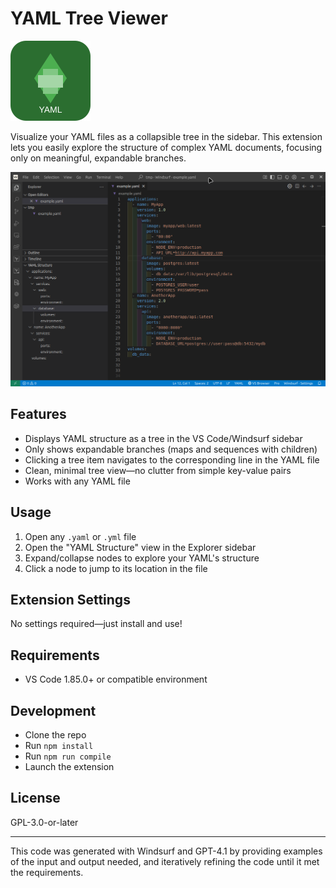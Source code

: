 # YAML Tree Viewer

![YAML Tree Viewer Icon](images/yamltree.png)

Visualize your YAML files as a collapsible tree in the sidebar. This extension lets you easily explore the structure of complex YAML documents, focusing only on meaningful, expandable branches.

![Extension Screenshot](./images/screenshot.png)

## Features

- Displays YAML structure as a tree in the VS Code/Windsurf sidebar
- Only shows expandable branches (maps and sequences with children)
- Clicking a tree item navigates to the corresponding line in the YAML file
- Clean, minimal tree view—no clutter from simple key-value pairs
- Works with any YAML file

## Usage

1. Open any `.yaml` or `.yml` file
2. Open the "YAML Structure" view in the Explorer sidebar
3. Expand/collapse nodes to explore your YAML's structure
4. Click a node to jump to its location in the file

## Extension Settings

No settings required—just install and use!

## Requirements

- VS Code 1.85.0+ or compatible environment

## Development

- Clone the repo
- Run `npm install`
- Run `npm run compile`
- Launch the extension

## License

GPL-3.0-or-later

---

This code was generated with Windsurf and GPT-4.1 by providing examples of the input and output needed, and iteratively refining the code until it met the requirements.
